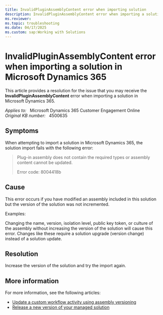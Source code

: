 ```yaml
---
title: InvalidPluginAssemblyContent error when importing solution
description: InvalidPluginAssemblyContent error when importing a solution in Microsoft Dynamics 365.
ms.reviewer: 
ms.topic: troubleshooting
ms.date: 04/17/2025
ms.custom: sap:Working with Solutions
---
```

# InvalidPluginAssemblyContent error when importing a solution in Microsoft Dynamics 365

This article provides a resolution for the issue that you may receive the **InvalidPluginAssemblyContent** error when importing a solution in Microsoft Dynamics 365.

_Applies to:_ &nbsp; Microsoft Dynamics 365 Customer Engagement Online  
_Original KB number:_ &nbsp; 4500635

## Symptoms

When attempting to import a solution in Microsoft Dynamics 365, the solution import fails with the following error:

> Plug-in assembly does not contain the required types or assembly content cannot be updated.
>
> Error code: 8004418b

## Cause

This error occurs if you have modified an assembly included in this solution but the version of the solution was not incremented.

Examples:

Changing the name, version, isolation level, public key token, or culture of the assembly without increasing the version of the solution will cause this error. Changes like these require a solution upgrade (version change) instead of a solution update.

## Resolution

Increase the version of the solution and try the import again.

## More information

For more information, see the following articles:

- [Update a custom workflow activity using assembly versioning](/powerapps/developer/common-data-service/workflow/workflow-extensions#manage-changes-to-custom-workflow-activities)
- [Release a new version of your managed solution](/dynamics365/customerengagement/on-premises/developer/maintain-managed-solutions#release-a-new-version-of-your-managed-solution)
